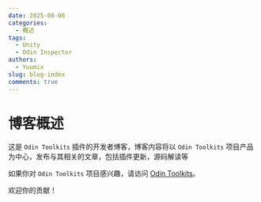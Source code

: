 ```yaml
---
date: 2025-08-06
categories:
  - 概述
tags:
  - Unity
  - Odin Inspector
authors:
  - Yuumix
slug: blog-index
comments: true
---
```


# 博客概述

这是 `Odin Toolkits` 插件的开发者博客，博客内容将以 `Odin Toolkits` 项目产品为中心，发布与其相关的文章，包括插件更新，源码解读等

<!-- more -->

如果你对 `Odin Toolkits` 项目感兴趣，请访问 [Odin Toolkits](https://github.com/yuumixcode/OdinToolkits-For-Unity)。

欢迎你的贡献！
